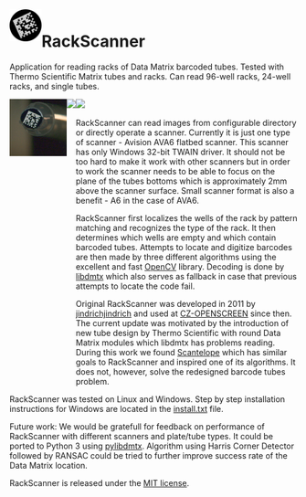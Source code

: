 <img align="left" height="56px" src="resources/logo.png?raw=true"/>

# RackScanner

Application for reading racks of Data Matrix barcoded tubes. Tested with Thermo Scientific Matrix tubes and racks. Can read 96-well racks, 24-well racks, and single tubes.

<img align="left" height="100px" src="resources/vial_1ml_sample.bmp"/>
<img align="left" height="500px" src="resources/rack_96_sample.bmp"/>
<img height="500px" src="resources/rack_24_sample.bmp"/>

RackScanner can read images from configurable directory or directly operate a scanner. Currently it is just one type of scanner - Avision AVA6 flatbed scanner. This scanner has only Windows 32-bit TWAIN driver. It should not be too hard to make it work with other scanners but in order to work the scanner needs to be able to focus on the plane of the tubes bottoms which is approximately 2mm above the scanner surface. Small scanner format is also a benefit - A6 in the case of AVA6.

RackScanner first localizes the wells of the rack by pattern matching and recognizes the type of the rack. It then determines which wells are empty and which contain barcoded tubes. Attempts to locate and digitize barcodes are then made by three different algorithms using the excellent and fast [OpenCV](http://opencv.org) library. Decoding is done by [libdmtx](http://libdmtx.sourceforge.net) which also serves as fallback in case that previous attempts to locate the code fail.

Original RackScanner was developed in 2011 by [jindrichjindrich](https://github.com/jindrichjindrich) and used at [CZ-OPENSCREEN](https://openscreen.cz/en) since then. The current update was motivated by the introduction of new tube design by Thermo Scientific with round Data Matrix modules which libdmtx has problems reading. During this work we found [Scantelope](https://github.com/dmtaub/scantelope) which has similar goals to RackScanner and inspired one of its algorithms. It does not, however, solve the redesigned barcode tubes problem.

RackScanner was tested on Linux and Windows. Step by step installation instructions for Windows are located in the [install.txt](install/install.txt) file.

Future work: We would be gratefull for feedback on performance of RackScanner with different scanners and plate/tube types. It could be ported to Python 3 using [pylibdmtx](https://github.com/NaturalHistoryMuseum/pylibdmtx). Algorithm using Harris Corner Detector followed by RANSAC could be tried to further improve success rate of the Data Matrix location.

RackScanner is released under the [MIT license](https://opensource.org/licenses/MIT).
